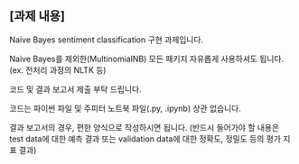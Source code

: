 ## [과제 내용]
Naive Bayes sentiment classification 구현 과제입니다.



Naive Bayes를 제외한(MultinomialNB) 모든 패키지 자유롭게 사용하셔도 됩니다.(ex. 전처리 과정의 NLTK 등)



코드 및 결과 보고서 제출 부탁 드립니다.



코드는 파이썬 파일 및 주피터 노트북 파일(.py, .ipynb) 상관 없습니다.



결과 보고서의 경우, 편한 양식으로 작성하시면 됩니다. (반드시 들어가야 할 내용은 test data에 대한 예측 결과 또는 validation data에 대한 정확도, 정밀도 등의 평가 지표 결과)
